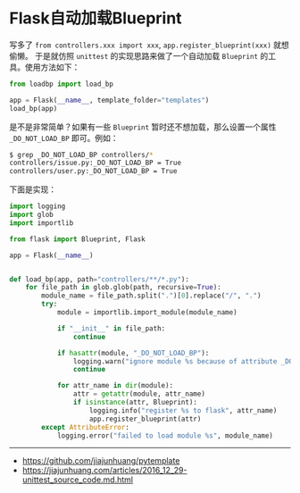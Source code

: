 # Flask自动加载Blueprint

写多了 `from controllers.xxx import xxx`, `app.register_blueprint(xxx)` 就想偷懒。
于是就仿照 `unittest` 的实现思路来做了一个自动加载 `Blueprint` 的工具。使用方法如下：

```python
from loadbp import load_bp

app = Flask(__name__, template_folder="templates")
load_bp(app)
```

是不是非常简单？如果有一些 `Blueprint` 暂时还不想加载，那么设置一个属性 `_DO_NOT_LOAD_BP` 即可。例如：

```bash
$ grep _DO_NOT_LOAD_BP controllers/*
controllers/issue.py:_DO_NOT_LOAD_BP = True
controllers/user.py:_DO_NOT_LOAD_BP = True
```

下面是实现：

```python
import logging
import glob
import importlib

from flask import Blueprint, Flask

app = Flask(__name__)


def load_bp(app, path="controllers/**/*.py"):
    for file_path in glob.glob(path, recursive=True):
        module_name = file_path.split(".")[0].replace("/", ".")
        try:
            module = importlib.import_module(module_name)

            if "__init__" in file_path:
                continue

            if hasattr(module, "_DO_NOT_LOAD_BP"):
                logging.warn("ignore module %s because of attribute _DO_NOT_LOAD_BP settled", module_name)
                continue

            for attr_name in dir(module):
                attr = getattr(module, attr_name)
                if isinstance(attr, Blueprint):
                    logging.info("register %s to flask", attr_name)
                    app.register_blueprint(attr)
        except AttributeError:
            logging.error("failed to load module %s", module_name)
```

---

- https://github.com/jiajunhuang/pytemplate
- https://jiajunhuang.com/articles/2016_12_29-unittest_source_code.md.html
